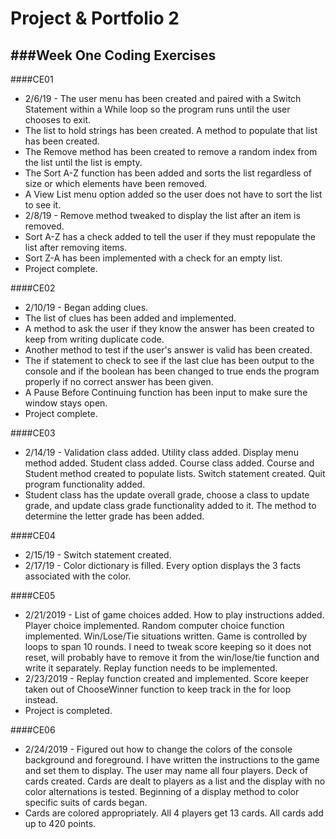 # Project & Portfolio 2
###Week One Coding Exercises
--
####CE01 
- 2/6/19 - The user menu has been created and paired with a Switch Statement within a While loop so the program runs until the user chooses to exit.
- The list to hold strings has been created. A method to populate that list has been created.
- The Remove method has been created to remove a random index from the list until the list is empty. 
- The Sort A-Z function has been added and sorts the list regardless of size or which elements have been removed. 
- A View List menu option added so the user does not have to sort the list to see it. 
- 2/8/19 - Remove method tweaked to display the list after an item is removed. 
- Sort A-Z has a check added to tell the user if they must repopulate the list after removing items. 
- Sort Z-A has been implemented with a check for an empty list.
- Project complete.

####CE02
- 2/10/19 - Began adding clues.
- The list of clues has been added and implemented.
- A method to ask the user if they know the answer has been created to keep from writing duplicate code.
- Another method to test if the user's answer is valid has been created.
- The if statement to check to see if the last clue has been output to the console and if the boolean has been changed to true ends the program properly if no correct answer has been given.
- A Pause Before Continuing function has been input to make sure the window stays open.
- Project complete.

####CE03
- 2/14/19 - Validation class added. Utility class added. Display menu method added. Student class added. Course class added. Course and Student method created to populate lists. Switch statement created. Quit program functionality added.
- Student class has the update overall grade, choose a class to update grade, and update class grade functionality added to it. The method to determine the letter grade has been added.

####CE04
- 2/15/19 - Switch statement created. 
- 2/17/19 - Color dictionary is filled. Every option displays the 3 facts associated with the color.


####CE05
- 2/21/2019 - List of game choices added. How to play instructions added. Player choice implemented. Random computer choice function implemented. Win/Lose/Tie situations written. Game is controlled by loops to span 10 rounds. I need to tweak score keeping so it does not reset, will probably have to remove it from the win/lose/tie function and write it separately. Replay function needs to be implemented.
- 2/23/2019 - Replay function created and implemented. Score keeper taken out of ChooseWinner function to keep track in the for loop instead.
- Project is completed.

####CE06
- 2/24/2019 - Figured out how to change the colors of the console background and foreground. I have written the instructions to the game and set them to display. The user may name all four players. Deck of cards created. Cards are dealt to players as a list and the display with no color alternations is tested. Beginning of a display method to color specific suits of cards began.
- Cards are colored appropriately. All 4 players get 13 cards. All cards add up to 420 points.